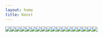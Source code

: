 ```yaml
---
layout: home
title: Konst
---
```

![](/uploads/2017/09/06/barnfodsel.jpg)![](/uploads/2017/09/06/doden.jpg)![](/uploads/2017/09/06/farfarsklasskompis-1.jpg)![](/uploads/2017/09/06/gubbenitaket-1.jpg)![](/uploads/2017/09/06/jordenetrasig-1.jpg)![](/uploads/2017/09/06/cola-1.jpg)![](/uploads/2017/09/06/farfarmedlejon-1.jpg)![](/uploads/2017/09/06/jordentillmiddag-1.jpg)![](/uploads/2017/09/06/ljus-1.jpg)![](/uploads/2017/09/06/lukas-1.jpg)![](/uploads/2017/09/06/kvinnaochorm-1.jpg)![](/uploads/2017/09/06/leksaksbil-1.jpg)![](/uploads/2017/09/06/nattvard-1.jpg)![](/uploads/2017/09/06/oklar-1.jpg)![](/uploads/2017/09/06/seut-1.jpg)![](/uploads/2017/09/06/spegelbild-1.jpg)![](/uploads/2017/09/06/rengbageduvahand.jpg)![](/uploads/2017/09/06/korsduvahoj-1.jpg)